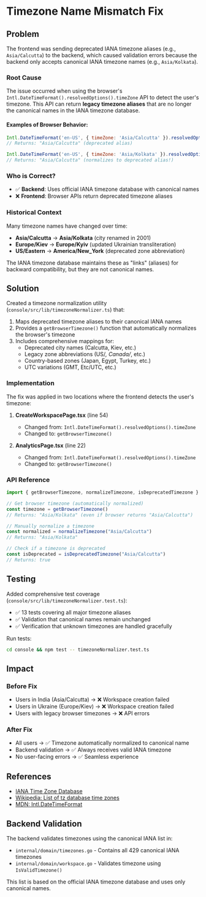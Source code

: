 # Timezone Name Mismatch Fix

## Problem

The frontend was sending deprecated IANA timezone aliases (e.g., `Asia/Calcutta`) to the backend, which caused validation errors because the backend only accepts canonical IANA timezone names (e.g., `Asia/Kolkata`).

### Root Cause

The issue occurred when using the browser's `Intl.DateTimeFormat().resolvedOptions().timeZone` API to detect the user's timezone. This API can return **legacy timezone aliases** that are no longer the canonical names in the IANA timezone database.

#### Examples of Browser Behavior:
```javascript
Intl.DateTimeFormat('en-US', { timeZone: 'Asia/Calcutta' }).resolvedOptions().timeZone
// Returns: "Asia/Calcutta" (deprecated alias)

Intl.DateTimeFormat('en-US', { timeZone: 'Asia/Kolkata' }).resolvedOptions().timeZone
// Returns: "Asia/Calcutta" (normalizes to deprecated alias!)
```

### Who is Correct?

- ✅ **Backend**: Uses official IANA timezone database with canonical names
- ❌ **Frontend**: Browser APIs return deprecated timezone aliases

### Historical Context

Many timezone names have changed over time:
- **Asia/Calcutta** → **Asia/Kolkata** (city renamed in 2001)
- **Europe/Kiev** → **Europe/Kyiv** (updated Ukrainian transliteration)
- **US/Eastern** → **America/New_York** (deprecated zone abbreviation)

The IANA timezone database maintains these as "links" (aliases) for backward compatibility, but they are not canonical names.

## Solution

Created a timezone normalization utility (`console/src/lib/timezoneNormalizer.ts`) that:

1. Maps deprecated timezone aliases to their canonical IANA names
2. Provides a `getBrowserTimezone()` function that automatically normalizes the browser's timezone
3. Includes comprehensive mappings for:
   - Deprecated city names (Calcutta, Kiev, etc.)
   - Legacy zone abbreviations (US/*, Canada/*, etc.)
   - Country-based zones (Japan, Egypt, Turkey, etc.)
   - UTC variations (GMT, Etc/UTC, etc.)

### Implementation

The fix was applied in two locations where the frontend detects the user's timezone:

1. **CreateWorkspacePage.tsx** (line 54)
   - Changed from: `Intl.DateTimeFormat().resolvedOptions().timeZone`
   - Changed to: `getBrowserTimezone()`

2. **AnalyticsPage.tsx** (line 22)
   - Changed from: `Intl.DateTimeFormat().resolvedOptions().timeZone`
   - Changed to: `getBrowserTimezone()`

### API Reference

```typescript
import { getBrowserTimezone, normalizeTimezone, isDeprecatedTimezone } from '@/lib/timezoneNormalizer'

// Get browser timezone (automatically normalized)
const timezone = getBrowserTimezone()
// Returns: "Asia/Kolkata" (even if browser returns "Asia/Calcutta")

// Manually normalize a timezone
const normalized = normalizeTimezone("Asia/Calcutta")
// Returns: "Asia/Kolkata"

// Check if a timezone is deprecated
const isDeprecated = isDeprecatedTimezone("Asia/Calcutta")
// Returns: true
```

## Testing

Added comprehensive test coverage (`console/src/lib/timezoneNormalizer.test.ts`):
- ✅ 13 tests covering all major timezone aliases
- ✅ Validation that canonical names remain unchanged
- ✅ Verification that unknown timezones are handled gracefully

Run tests:
```bash
cd console && npm test -- timezoneNormalizer.test.ts
```

## Impact

### Before Fix
- Users in India (Asia/Calcutta) → ❌ Workspace creation failed
- Users in Ukraine (Europe/Kiev) → ❌ Workspace creation failed
- Users with legacy browser timezones → ❌ API errors

### After Fix
- All users → ✅ Timezone automatically normalized to canonical name
- Backend validation → ✅ Always receives valid IANA timezone
- No user-facing errors → ✅ Seamless experience

## References

- [IANA Time Zone Database](https://www.iana.org/time-zones)
- [Wikipedia: List of tz database time zones](https://en.wikipedia.org/wiki/List_of_tz_database_time_zones)
- [MDN: Intl.DateTimeFormat](https://developer.mozilla.org/en-US/docs/Web/JavaScript/Reference/Global_Objects/Intl/DateTimeFormat)

## Backend Validation

The backend validates timezones using the canonical IANA list in:
- `internal/domain/timezones.go` - Contains all 429 canonical IANA timezones
- `internal/domain/workspace.go` - Validates timezone using `IsValidTimezone()`

This list is based on the official IANA timezone database and uses only canonical names.
